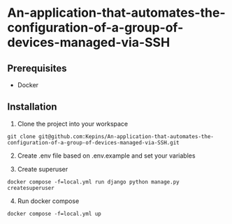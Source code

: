# An-application-that-automates-the-configuration-of-a-group-of-devices-managed-via-SSH

## Prerequisites
- Docker

## Installation
1. Clone the project into your workspace
```
git clone git@github.com:Kepins/An-application-that-automates-the-configuration-of-a-group-of-devices-managed-via-SSH.git
```

2. Create .env file based on .env.example and set your variables

3. Create superuser
```
docker compose -f=local.yml run django python manage.py createsuperuser
```
4. Run docker compose
```
docker compose -f=local.yml up
```